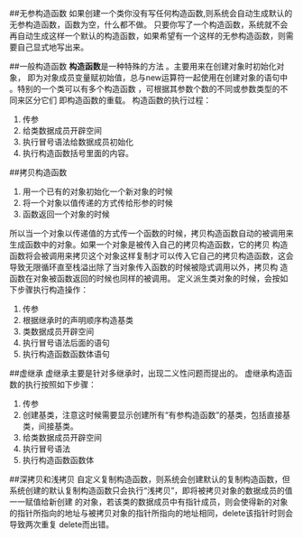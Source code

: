 ##无参构造函数
如果创建一个类你没有写任何构造函数,则系统会自动生成默认的无参构造函数，函数为空，什么都不做。
只要你写了一个构造函数，系统就不会再自动生成这样一个默认的构造函数，如果希望有一个这样的无参构造函数，则需要自己显式地写出来。

##一般构造函数
**构造函数**是一种特殊的方法 。主要用来在创建对象时初始化对象， 即为对象成员变量赋初始值，总与new运算符一起使用在创建对象的语句中 。特别的一个类可以有多个构造函数 ，可根据其参数个数的不同或参数类型的不同来区分它们 即构造函数的重载。
构造函数的执行过程：

1. 传参
2. 给类数据成员开辟空间
3. 执行冒号语法给数据成员初始化
4. 执行构造函数括号里面的内容。

##拷贝构造函数

1. 用一个已有的对象初始化一个新对象的时候
2. 将一个对象以值传递的方式传给形参的时候
3. 函数返回一个对象的时候

所以当一个对象以传递值的方式传一个函数的时候，拷贝构造函数自动的被调用来生成函数中的对象。如果一个对象是被传入自己的拷贝构造函数，它的拷贝 构造函数将会被调用来拷贝这个对象这样复制才可以传入它自己的拷贝构造函数，这会导致无限循环直至栈溢出除了当对象传入函数的时候被隐式调用以外，拷贝构 造函数在对象被函数返回的时候也同样的被调用。
定义派生类对象的时候，会按如下步骤执行构造操作：

1. 传参
2. 根据继承时的声明顺序构造基类
3. 类数据成员开辟空间
4. 执行冒号语法后面的语句
5. 执行构造函数函数体语句

##虚继承
虚继承主要是针对多继承时，出现二义性问题而提出的。
虚继承构造函数的执行按照如下步骤：

1. 传参
2. 创建基类，注意这时候需要显示创建所有“有参构造函数”的基类，包括直接基类，间接基类。
3. 给类数据成员开辟空间
4. 执行冒号语法
5. 执行构造函数函数体

##深拷贝和浅拷贝
自定义复制构造函数，则系统会创建默认的复制构造函数，但系统创建的默认复制构造函数只会执行“浅拷贝”，即将被拷贝对象的数据成员的值一一赋值给新创建 的对象，若该类的数据成员中有指针成员，则会使得新的对象的指针所指向的地址与被拷贝对象的指针所指向的地址相同，delete该指针时则会导致两次重复 delete而出错。